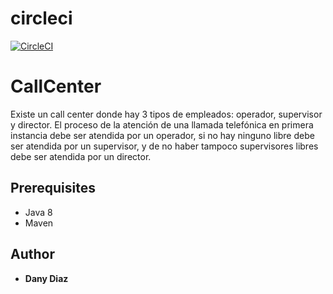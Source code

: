 # circleci
[![CircleCI](https://circleci.com/gh/danydiaz91/CallCenter.svg?style=svg)](https://circleci.com/gh/danydiaz91/CallCenter)

# CallCenter

Existe un call center donde hay 3 tipos de empleados: operador, supervisor y director. El proceso de la atención de una llamada telefónica en primera instancia debe ser atendida por un operador, si no hay ninguno libre debe ser atendida por un supervisor, y de no haber tampoco supervisores libres debe ser atendida por un director.

## Prerequisites

* Java 8
* Maven

## Author
* **Dany Diaz**
